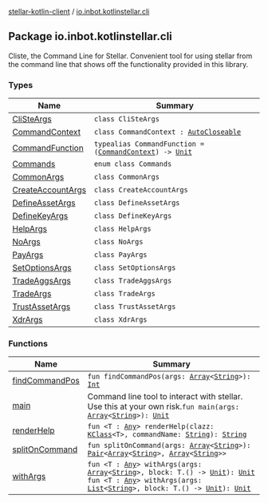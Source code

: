 [stellar-kotlin-client](../index.md) / [io.inbot.kotlinstellar.cli](./index.md)

## Package io.inbot.kotlinstellar.cli

Cliste, the Command Line for Stellar. Convenient tool for using stellar from the command line that shows off the functionality provided in this library.

### Types

| Name | Summary |
|---|---|
| [CliSteArgs](-cli-ste-args/index.md) | `class CliSteArgs` |
| [CommandContext](-command-context/index.md) | `class CommandContext : `[`AutoCloseable`](https://docs.oracle.com/javase/8/docs/api/java/lang/AutoCloseable.html) |
| [CommandFunction](-command-function.md) | `typealias CommandFunction = (`[`CommandContext`](-command-context/index.md)`) -> `[`Unit`](https://kotlinlang.org/api/latest/jvm/stdlib/kotlin/-unit/index.html) |
| [Commands](-commands/index.md) | `enum class Commands` |
| [CommonArgs](-common-args/index.md) | `class CommonArgs` |
| [CreateAccountArgs](-create-account-args/index.md) | `class CreateAccountArgs` |
| [DefineAssetArgs](-define-asset-args/index.md) | `class DefineAssetArgs` |
| [DefineKeyArgs](-define-key-args/index.md) | `class DefineKeyArgs` |
| [HelpArgs](-help-args/index.md) | `class HelpArgs` |
| [NoArgs](-no-args/index.md) | `class NoArgs` |
| [PayArgs](-pay-args/index.md) | `class PayArgs` |
| [SetOptionsArgs](-set-options-args/index.md) | `class SetOptionsArgs` |
| [TradeAggsArgs](-trade-aggs-args/index.md) | `class TradeAggsArgs` |
| [TradeArgs](-trade-args/index.md) | `class TradeArgs` |
| [TrustAssetArgs](-trust-asset-args/index.md) | `class TrustAssetArgs` |
| [XdrArgs](-xdr-args/index.md) | `class XdrArgs` |

### Functions

| Name | Summary |
|---|---|
| [findCommandPos](find-command-pos.md) | `fun findCommandPos(args: `[`Array`](https://kotlinlang.org/api/latest/jvm/stdlib/kotlin/-array/index.html)`<`[`String`](https://kotlinlang.org/api/latest/jvm/stdlib/kotlin/-string/index.html)`>): `[`Int`](https://kotlinlang.org/api/latest/jvm/stdlib/kotlin/-int/index.html) |
| [main](main.md) | Command line tool to interact with stellar. Use this at your own risk.`fun main(args: `[`Array`](https://kotlinlang.org/api/latest/jvm/stdlib/kotlin/-array/index.html)`<`[`String`](https://kotlinlang.org/api/latest/jvm/stdlib/kotlin/-string/index.html)`>): `[`Unit`](https://kotlinlang.org/api/latest/jvm/stdlib/kotlin/-unit/index.html) |
| [renderHelp](render-help.md) | `fun <T : `[`Any`](https://kotlinlang.org/api/latest/jvm/stdlib/kotlin/-any/index.html)`> renderHelp(clazz: `[`KClass`](https://kotlinlang.org/api/latest/jvm/stdlib/kotlin.reflect/-k-class/index.html)`<T>, commandName: `[`String`](https://kotlinlang.org/api/latest/jvm/stdlib/kotlin/-string/index.html)`): `[`String`](https://kotlinlang.org/api/latest/jvm/stdlib/kotlin/-string/index.html) |
| [splitOnCommand](split-on-command.md) | `fun splitOnCommand(args: `[`Array`](https://kotlinlang.org/api/latest/jvm/stdlib/kotlin/-array/index.html)`<`[`String`](https://kotlinlang.org/api/latest/jvm/stdlib/kotlin/-string/index.html)`>): `[`Pair`](https://kotlinlang.org/api/latest/jvm/stdlib/kotlin/-pair/index.html)`<`[`Array`](https://kotlinlang.org/api/latest/jvm/stdlib/kotlin/-array/index.html)`<`[`String`](https://kotlinlang.org/api/latest/jvm/stdlib/kotlin/-string/index.html)`>, `[`Array`](https://kotlinlang.org/api/latest/jvm/stdlib/kotlin/-array/index.html)`<`[`String`](https://kotlinlang.org/api/latest/jvm/stdlib/kotlin/-string/index.html)`>>` |
| [withArgs](with-args.md) | `fun <T : `[`Any`](https://kotlinlang.org/api/latest/jvm/stdlib/kotlin/-any/index.html)`> withArgs(args: `[`Array`](https://kotlinlang.org/api/latest/jvm/stdlib/kotlin/-array/index.html)`<`[`String`](https://kotlinlang.org/api/latest/jvm/stdlib/kotlin/-string/index.html)`>, block: T.() -> `[`Unit`](https://kotlinlang.org/api/latest/jvm/stdlib/kotlin/-unit/index.html)`): `[`Unit`](https://kotlinlang.org/api/latest/jvm/stdlib/kotlin/-unit/index.html)<br>`fun <T : `[`Any`](https://kotlinlang.org/api/latest/jvm/stdlib/kotlin/-any/index.html)`> withArgs(args: `[`List`](https://kotlinlang.org/api/latest/jvm/stdlib/kotlin.collections/-list/index.html)`<`[`String`](https://kotlinlang.org/api/latest/jvm/stdlib/kotlin/-string/index.html)`>, block: T.() -> `[`Unit`](https://kotlinlang.org/api/latest/jvm/stdlib/kotlin/-unit/index.html)`): `[`Unit`](https://kotlinlang.org/api/latest/jvm/stdlib/kotlin/-unit/index.html) |
